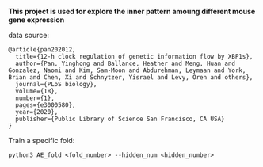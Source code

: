 **This project is used for explore the inner pattern amoung different mouse gene expression**

data source:
```
@article{pan202012,
  title={12-h clock regulation of genetic information flow by XBP1s},
  author={Pan, Yinghong and Ballance, Heather and Meng, Huan and Gonzalez, Naomi and Kim, Sam-Moon and Abdurehman, Leymaan and York, Brian and Chen, Xi and Schnytzer, Yisrael and Levy, Oren and others},
  journal={PLoS biology},
  volume={18},
  number={1},
  pages={e3000580},
  year={2020},
  publisher={Public Library of Science San Francisco, CA USA}
}
```

Train a specific fold:

```
python3 AE_fold <fold_number> --hidden_num <hidden_number>

```

